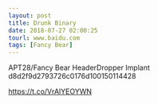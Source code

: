 ```yaml
---
layout: post
title: Drunk Binary
date: 2018-07-27 02:00:25
tourl: www.baidu.com
tags: [Fancy Bear]
---
```

APT28/Fancy Bear HeaderDropper Implant 
d8d2f9d2793726c0176d100150114428

https://t.co/VrAlYEOYWN